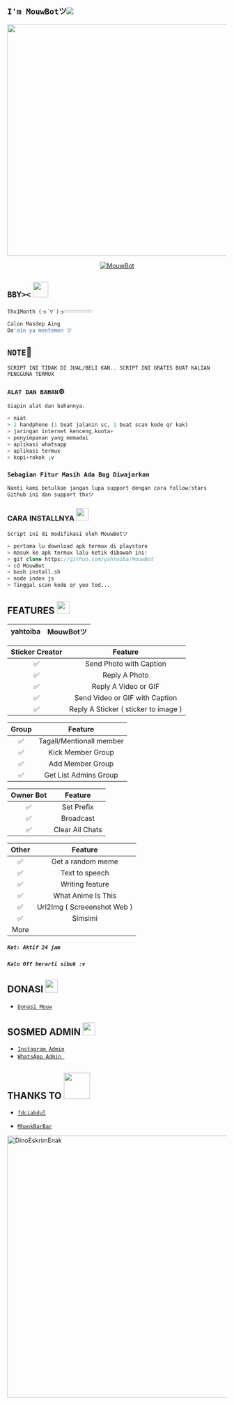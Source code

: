 ## `I'm MouwBotツ`![](https://visitor-badge.glitch.me/badge?page_id=yahtoiba.MouwBot)

<p align="center">
<img src="https://github.com/yahtoiba/MouwBot/blob/main/MouwBot/IMG-20201214-WA8323.jpg" width="530" height="530"/>
</p>

<p align="center">
<a href="#"><img title="MouwBot" src="https://img.shields.io/badge/MouwBotツ-green?colorA=%23ff0000&colorB=%23017e40&style=for-the-badge"></a>
</p>

</details>

## `BBY><` <img src="https://github.com/TheDudeThatCode/TheDudeThatCode/blob/master/Assets/Hi.gif" width="35px">
```Thx1Month (っ´▽`)っ♡♡♡♡♡♡♡♡♡```

```php
Calon Masdep Aing
Do'ain ya mentemen ツ
```
## `NOTE`📝
``SCRIPT INI TIDAK DI JUAL/BELI KAN.. SCRIPT INI GRATIS BUAT KALIAN PENGGUNA TERMUX``
</div>

### `ALAT DAN BAHAN`⚙️
``Siapin alat dan bahannya.``
```php
> niat
> 2 handphone (1 buat jalanin sc, 1 buat scan kode qr kak)
> jaringan internet kenceng,kuota+
> penyimpanan yang memadai
> aplikasi whatsapp
> aplikasi termux
> kopi+rokok ;v
```
### `Sebagian Fitur Masih Ada Bug Diwajarkan`
```php
Nanti kami betulkan jangan lupa support dengan cara follow/stars
Github ini dan support thxツ
```

### CARA INSTALLNYA  <img src="https://github.com/TheDudeThatCode/TheDudeThatCode/blob/master/Assets/hmm.gif" width="29px">
``Script ini di modifikasi oleh MouwBotツ``
```php
> pertama lu download apk termux di playstore
> masuk ke apk termux lalu ketik dibawah ini!
> git clone https://github.com/yahtoiba/MouwBot
> cd MouwBot
> bash install.sh
> node index js
> Tinggal scan kode qr yee tod...
```

## FEATURES  <img src="https://github.com/TheDudeThatCode/TheDudeThatCode/blob/master/Assets/Rocket.gif" width="29px">

| yahtoiba |                MouwBotツ           |
| :-----------: | :--------------------------------: |
        		                
| Sticker Creator |                Feature           |
| :-----------: | :--------------------------------: |
|       ✅       | Send Photo with Caption          |
|       ✅       | Reply A Photo                    |
|       ✅       | Reply A Video or GIF             |
|       ✅       | Send Video or GIF with Caption   |
|       ✅       | Reply A Sticker ( sticker to image ) |

| Group  |                     Feature               |
| :-----------: | :--------------------------------: |
|       ✅        |   Tagall/Mentionall member       |
|       ✅        |   Kick Member Group	             |
|       ✅        |   Add Member Group	             |
|       ✅        |   Get List Admins Group          |

| Owner Bot  |                     Feature           |
| :-----------: | :--------------------------------: |
|       ✅        |   Set Prefix                     |
|       ✅        |   Broadcast                      |
|       ✅        |   Clear All Chats                |

| Other  |                     Feature                     |
| :------------: | :---------------------------------------------: |
|       ✅        |   Get a random meme             |
|       ✅        |   Text to speech                |
|       ✅        |   Writing feature 				|
|       ✅        |   What Anime Is This 			|
|       ✅        |   Url2Img ( Screeenshot Web )   |
|       ✅        |   Simsimi		                |
|               More		                |

##### `Ket: Aktif 24 jam`
##### `Kalo Off berarti sibuk :v`

## DONASI <img src="https://github.com/TheDudeThatCode/TheDudeThatCode/blob/master/Assets/coin.gif" width="29px">
* [`Donasi Mouw`](https://bit.ly/ClickDiSinii)


## SOSMED ADMIN <img src="https://github.com/TheDudeThatCode/TheDudeThatCode/blob/master/Assets/Developer.gif" width="29px">

* [`Instagram Admin`](https://instagram.com/itspapoy)
* [`WhatsApp Admin `](https://wa.me/+6287714745440)
## THANKS TO <img src="https://github.com/TheDudeThatCode/TheDudeThatCode/blob/master/Assets/Handshake.gif" width="60px">

* [`fdciabdul`](https://github.com/fdciabdul/termux-whatsapp-bot)

* [`MhankBarBar`](https://github.com/MhankBarBar/whatsapp-bot)
<img src="https://github.com/TheDudeThatCode/TheDudeThatCode/blob/master/Assets/dino.gif" alt="DinoEskrimEnak" width="600" />

